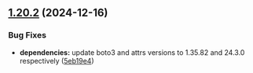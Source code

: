 ## [1.20.2](https://github.com/arpanrec/home-lab/compare/1.20.1...1.20.2) (2024-12-16)


### Bug Fixes

* **dependencies:** update boto3 and attrs versions to 1.35.82 and 24.3.0 respectively ([5eb19e4](https://github.com/arpanrec/home-lab/commit/5eb19e4a871c12020d493dbd9dc914d1117b6e98))
